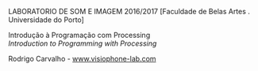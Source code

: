 LABORATORIO DE SOM E IMAGEM 2016/2017
[Faculdade de Belas Artes . Universidade do Porto]

Introdução à Programação com Processing  
*Introduction to Programming with Processing*

Rodrigo Carvalho - www.visiophone-lab.com


